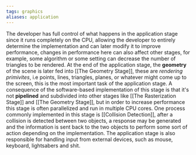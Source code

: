 ```yaml
---
tags: graphics
aliases: application
---
```

The developer has full control of what happens in the application stage since it runs completely on the CPU, allowing the developer to entirely determine the implementation and can later modify it to improve performance, changes in performance here can also affect other stages, for example, some algorithm or some setting can decrease the number of triangles to be rendered.
At the end of the application stage, the **geometry** of the scene is later fed into [[The Geometry Stage]], these are *rendering primivites*, i.e points, lines, triangles, planes, or whatever might come up to the screen, this is the most important task of the application stage.
A consequence of the software-based implementation of this stage is that it's not **pipelined** and subdivided into other stages like [[The Rasterization Stage]] and [[The Geometry Stage]], but in order to increase performance this stage is often parallelized and run in multiple CPU cores.
One process commonly implemented in this stage is [[Collision Detection]], after a collision is detected between two objects, a response may be generated and the information is sent back to the two objects to perform some sort of action depending on the implementation. The application stage is also responsible for handling input from external devices, such as mouse, keyboard, lightsabers and shit.